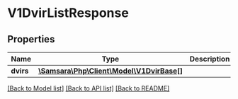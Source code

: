 # V1DvirListResponse

## Properties
Name | Type | Description | Notes
------------ | ------------- | ------------- | -------------
**dvirs** | [**\Samsara\Php\Client\Model\V1DvirBase[]**](V1DvirBase.md) |  | [optional] 

[[Back to Model list]](../../README.md#documentation-for-models) [[Back to API list]](../../README.md#documentation-for-api-endpoints) [[Back to README]](../../README.md)

